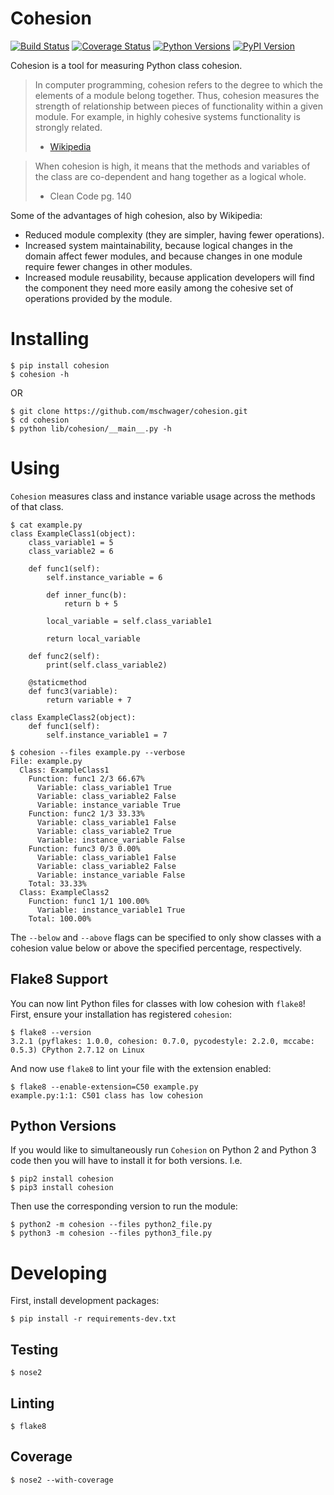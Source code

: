 # Cohesion

[![Build Status](https://travis-ci.org/mschwager/cohesion.svg?branch=master)](https://travis-ci.org/mschwager/cohesion)
[![Coverage Status](https://coveralls.io/repos/github/mschwager/cohesion/badge.svg?branch=master)](https://coveralls.io/github/mschwager/cohesion?branch=master)
[![Python Versions](https://img.shields.io/pypi/pyversions/cohesion.svg)](https://img.shields.io/pypi/pyversions/cohesion.svg)
[![PyPI Version](https://img.shields.io/pypi/v/cohesion.svg)](https://img.shields.io/pypi/v/cohesion.svg)

Cohesion is a tool for measuring Python class cohesion.

> In computer programming, cohesion refers to the degree to which the elements
> of a module belong together. Thus, cohesion measures the strength of
> relationship between pieces of functionality within a given module. For
> example, in highly cohesive systems functionality is strongly related.
> - [Wikipedia](https://en.wikipedia.org/wiki/Cohesion_(computer_science))

> When cohesion is high, it means that the methods and variables of the class
> are co-dependent and hang together as a logical whole.
> - Clean Code pg. 140

Some of the advantages of high cohesion, also by Wikipedia:

* Reduced module complexity (they are simpler, having fewer operations).
* Increased system maintainability, because logical changes in the domain
  affect fewer modules, and because changes in one module require fewer
  changes in other modules.
* Increased module reusability, because application developers will find
  the component they need more easily among the cohesive set of operations
  provided by the module.

# Installing

```
$ pip install cohesion
$ cohesion -h
```

OR

```
$ git clone https://github.com/mschwager/cohesion.git
$ cd cohesion
$ python lib/cohesion/__main__.py -h
```

# Using

`Cohesion` measures class and instance variable usage across the methods
of that class.

```
$ cat example.py
class ExampleClass1(object):
    class_variable1 = 5
    class_variable2 = 6

    def func1(self):
        self.instance_variable = 6

        def inner_func(b):
            return b + 5

        local_variable = self.class_variable1

        return local_variable

    def func2(self):
        print(self.class_variable2)

    @staticmethod
    def func3(variable):
        return variable + 7

class ExampleClass2(object):
    def func1(self):
        self.instance_variable1 = 7
```

```
$ cohesion --files example.py --verbose
File: example.py
  Class: ExampleClass1
    Function: func1 2/3 66.67%
      Variable: class_variable1 True
      Variable: class_variable2 False
      Variable: instance_variable True
    Function: func2 1/3 33.33%
      Variable: class_variable1 False
      Variable: class_variable2 True
      Variable: instance_variable False
    Function: func3 0/3 0.00%
      Variable: class_variable1 False
      Variable: class_variable2 False
      Variable: instance_variable False
    Total: 33.33%
  Class: ExampleClass2
    Function: func1 1/1 100.00%
      Variable: instance_variable1 True
    Total: 100.00%
```

The `--below` and `--above` flags can be specified to only show classes with
a cohesion value below or above the specified percentage, respectively.

## Flake8 Support

You can now lint Python files for classes with low cohesion with `flake8`!
First, ensure your installation has registered `cohesion`:

```
$ flake8 --version
3.2.1 (pyflakes: 1.0.0, cohesion: 0.7.0, pycodestyle: 2.2.0, mccabe: 0.5.3) CPython 2.7.12 on Linux
```

And now use `flake8` to lint your file with the extension enabled:

```
$ flake8 --enable-extension=C50 example.py
example.py:1:1: C501 class has low cohesion
```

## Python Versions

If you would like to simultaneously run `Cohesion` on Python 2 and Python 3
code then you will have to install it for both versions. I.e.

```
$ pip2 install cohesion
$ pip3 install cohesion
```

Then use the corresponding version to run the module:

```
$ python2 -m cohesion --files python2_file.py
$ python3 -m cohesion --files python3_file.py
```

# Developing

First, install development packages:

```
$ pip install -r requirements-dev.txt
```

## Testing

```
$ nose2
```

## Linting

```
$ flake8
```

## Coverage

```
$ nose2 --with-coverage
```
